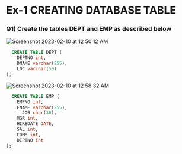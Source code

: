# Ex-1 CREATING DATABASE TABLE

### Q1) Create the tables DEPT and EMP as described below

![Screenshot 2023-02-10 at 12 50 12 AM](https://user-images.githubusercontent.com/69889418/217915784-ed8a8ba1-94fb-40eb-adc9-947594e4c0dc.png)

``` SQL
  CREATE TABLE DEPT (
    DEPTNO int,
    DNAME varchar(255),
    LOC varchar(50)
);
```

![Screenshot 2023-02-10 at 12 58 32 AM](https://user-images.githubusercontent.com/69889418/217917495-bd764b24-f3c2-4cfa-8567-65caa3414609.png)

``` SQL
  CREATE TABLE EMP (
    EMPNO int,
    ENAME varchar(255),
	  JOB char(30),
  	MGR int,
  	HIREDATE DATE,
  	SAL int,
  	COMM int,
  	DEPTNO int
);
```
